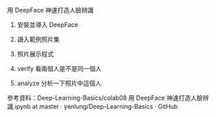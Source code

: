 用 DeepFace 神速打造人臉辨識 

1. 安裝並導入 DeepFace 

2. 讀入範例照片集 

3. 照片展示程式 

4. verify 看兩個人是不是同一個人 

5. analyze 分析一下照片中這個人 

 
 參考資料：Deep-Learning-Basics/colab08 用 DeepFace 神速打造人臉辨識.ipynb at master · yenlung/Deep-Learning-Basics · GitHub 
